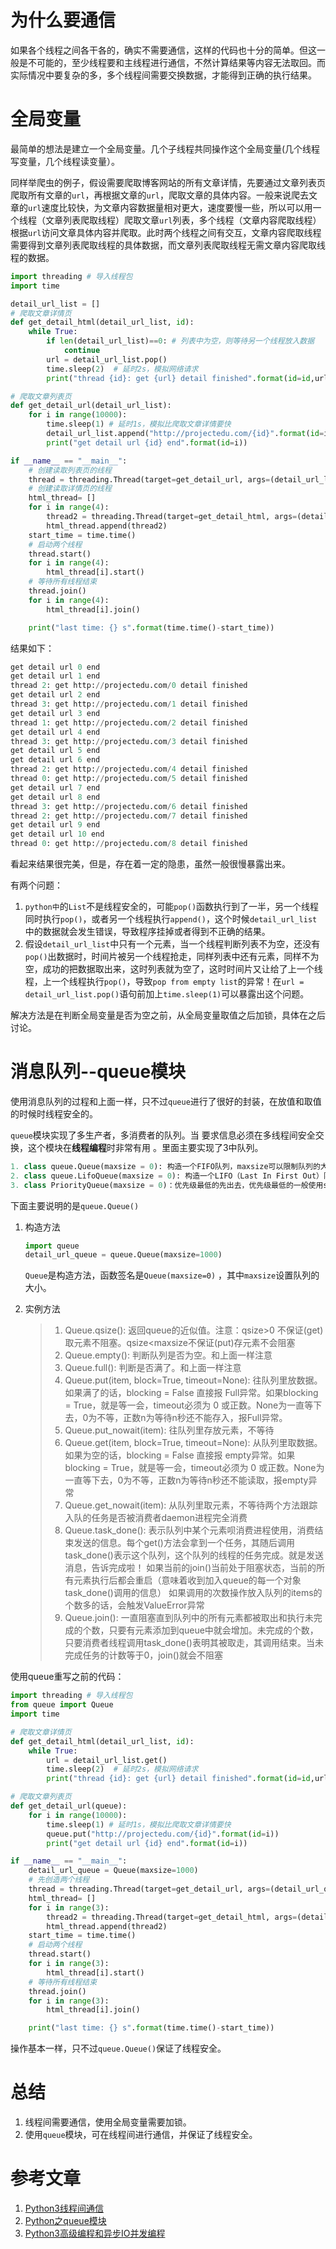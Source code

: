 # 为什么要通信

如果各个线程之间各干各的，确实不需要通信，这样的代码也十分的简单。但这一般是不可能的，至少线程要和主线程进行通信，不然计算结果等内容无法取回。而实际情况中要复杂的多，多个线程间需要交换数据，才能得到正确的执行结果。

# 全局变量

最简单的想法是建立一个全局变量。几个子线程共同操作这个全局变量(几个线程写变量，几个线程读变量）。

同样举爬虫的例子，假设需要爬取博客网站的所有文章详情，先要通过文章列表页爬取所有文章的`url`，再根据文章的`url`，爬取文章的具体内容。一般来说爬去文章的`url`速度比较快，为文章内容数据量相对更大，速度要慢一些，所以可以用一个线程（文章列表爬取线程）爬取文章`url`列表，多个线程（文章内容爬取线程）根据`url`访问文章具体内容并爬取。此时两个线程之间有交互，文章内容爬取线程需要得到文章列表爬取线程的具体数据，而文章列表爬取线程无需文章内容爬取线程的数据。

```python
import threading # 导入线程包
import time

detail_url_list = []
# 爬取文章详情页
def get_detail_html(detail_url_list, id):
    while True:
        if len(detail_url_list)==0: # 列表中为空，则等待另一个线程放入数据
            continue
        url = detail_url_list.pop()
        time.sleep(2)  # 延时2s，模拟网络请求
        print("thread {id}: get {url} detail finished".format(id=id,url=url))

# 爬取文章列表页
def get_detail_url(detail_url_list):
    for i in range(10000):
        time.sleep(1) # 延时1s，模拟比爬取文章详情要快
        detail_url_list.append("http://projectedu.com/{id}".format(id=i))
        print("get detail url {id} end".format(id=i))

if __name__ == "__main__":
    # 创建读取列表页的线程
    thread = threading.Thread(target=get_detail_url, args=(detail_url_list,))
    # 创建读取详情页的线程
    html_thread= []
    for i in range(4):
        thread2 = threading.Thread(target=get_detail_html, args=(detail_url_list,i))
        html_thread.append(thread2)
    start_time = time.time()
    # 启动两个线程
    thread.start()
    for i in range(4):
        html_thread[i].start()
    # 等待所有线程结束
    thread.join()
    for i in range(4):
        html_thread[i].join()

    print("last time: {} s".format(time.time()-start_time))
```

结果如下：

```python
get detail url 0 end
get detail url 1 end
thread 2: get http://projectedu.com/0 detail finished
get detail url 2 end
thread 3: get http://projectedu.com/1 detail finished
get detail url 3 end
thread 1: get http://projectedu.com/2 detail finished
get detail url 4 end
thread 3: get http://projectedu.com/3 detail finished
get detail url 5 end
get detail url 6 end
thread 2: get http://projectedu.com/4 detail finished
thread 0: get http://projectedu.com/5 detail finished
get detail url 7 end
get detail url 8 end
thread 3: get http://projectedu.com/6 detail finished
thread 2: get http://projectedu.com/7 detail finished
get detail url 9 end
get detail url 10 end
thread 0: get http://projectedu.com/8 detail finished
```

看起来结果很完美，但是，存在着一定的隐患，虽然一般很慢暴露出来。

有两个问题：

1. `python中`的`List`不是线程安全的，可能`pop()`函数执行到了一半，另一个线程同时执行`pop()`，或者另一个线程执行`append()`，这个时候`detail_url_list`中的数据就会发生错误，导致程序挂掉或者得到不正确的结果。
2. 假设`detail_url_list`中只有一个元素，当一个线程判断列表不为空，还没有`pop()`出数据时，时间片被另一个线程抢走，同样列表中还有元素，同样不为空，成功的把数据取出来，这时列表就为空了，这时时间片又让给了上一个线程，上一个线程执行`pop()`，导致`pop from empty list`的异常！在`url = detail_url_list.pop()`语句前加上`time.sleep(1)`可以暴露出这个问题。

解决方法是在判断全局变量是否为空之前，从全局变量取值之后加锁，具体在之后讨论。

# 消息队列--queue模块

使用消息队列的过程和上面一样，只不过`queue`进行了很好的封装，在放值和取值的时候时线程安全的。

`queue`模块实现了多生产者，多消费者的队列。当 要求信息必须在多线程间安全交换，这个模块在**线程编程**时非常有用 。里面主要实现了3中队列。

```python
1. class queue.Queue(maxsize = 0): 构造一个FIFO队列，maxsize可以限制队列的大小。如果队列的大小达到了队列的上限，就会加锁，加入就会阻塞，直到队列的内容被消费掉。maxsize的值小于等于0，那么队列的尺寸就是无限制的
2. class queue.LifoQueue(maxsize = 0): 构造一个LIFO（Last In First Out）队列
3. class PriorityQueue(maxsize = 0)：优先级最低的先出去，优先级最低的一般使用sorted(list(entries))[0]。典型加入的元素是一个元祖(优先级, 数据) 
```

下面主要说明的是`queue.Queue()`

1. 构造方法

   ```python
   import queue
   detail_url_queue = queue.Queue(maxsize=1000)
   ```

   `Queue`是构造方法，函数签名是`Queue(maxsize=0)` ，其中`maxsize`设置队列的大小。

2. 实例方法

   > 1. Queue.qsize(): 返回queue的近似值。注意：qsize>0 不保证(get)取元素不阻塞。qsize<maxsize不保证(put)存元素不会阻塞
   > 2. Queue.empty(): 判断队列是否为空。和上面一样注意
   > 3. Queue.full(): 判断是否满了。和上面一样注意
   > 4. Queue.put(item, block=True, timeout=None): 往队列里放数据。如果满了的话，blocking = False 直接报 Full异常。如果blocking = True，就是等一会，timeout必须为 0 或正数。None为一直等下去，0为不等，正数n为等待n秒还不能存入，报Full异常。
   > 5. Queue.put_nowait(item): 往队列里存放元素，不等待
   > 6. Queue.get(item, block=True, timeout=None): 从队列里取数据。如果为空的话，blocking = False 直接报 empty异常。如果blocking = True，就是等一会，timeout必须为 0 或正数。None为一直等下去，0为不等，正数n为等待n秒还不能读取，报empty异常
   > 7. Queue.get_nowait(item): 从队列里取元素，不等待两个方法跟踪入队的任务是否被消费者daemon进程完全消费
   > 8. Queue.task_done(): 表示队列中某个元素呗消费进程使用，消费结束发送的信息。每个get()方法会拿到一个任务，其随后调用task_done()表示这个队列，这个队列的线程的任务完成。就是发送消息，告诉完成啦！
   >        如果当前的join()当前处于阻塞状态，当前的所有元素执行后都会重启（意味着收到加入queue的每一个对象task_done()调用的信息）
   >        如果调用的次数操作放入队列的items的个数多的话，会触发ValueError异常
   > 9. Queue.join(): 一直阻塞直到队列中的所有元素都被取出和执行未完成的个数，只要有元素添加到queue中就会增加。未完成的个数，只要消费者线程调用task_done()表明其被取走，其调用结束。当未完成任务的计数等于0，join()就会不阻塞

使用queue重写之前的代码：

```python
import threading # 导入线程包
from queue import Queue
import time

# 爬取文章详情页
def get_detail_html(detail_url_list, id):
    while True:
        url = detail_url_list.get()
        time.sleep(2)  # 延时2s，模拟网络请求
        print("thread {id}: get {url} detail finished".format(id=id,url=url))

# 爬取文章列表页
def get_detail_url(queue):
    for i in range(10000):
        time.sleep(1) # 延时1s，模拟比爬取文章详情要快
        queue.put("http://projectedu.com/{id}".format(id=i))
        print("get detail url {id} end".format(id=i))

if __name__ == "__main__":
    detail_url_queue = Queue(maxsize=1000)
    # 先创造两个线程
    thread = threading.Thread(target=get_detail_url, args=(detail_url_queue,))
    html_thread= []
    for i in range(3):
        thread2 = threading.Thread(target=get_detail_html, args=(detail_url_queue,i))
        html_thread.append(thread2)
    start_time = time.time()
    # 启动两个线程
    thread.start()
    for i in range(3):
        html_thread[i].start()
    # 等待所有线程结束
    thread.join()
    for i in range(3):
        html_thread[i].join()

    print("last time: {} s".format(time.time()-start_time))
```

操作基本一样，只不过`queue.Queue()`保证了线程安全。

# 总结

1. 线程间需要通信，使用全局变量需要加锁。
2. 使用`queue`模块，可在线程间进行通信，并保证了线程安全。

# 参考文章

1. [Python3线程间通信](https://blog.csdn.net/weixin_38125866/article/details/76796655)
2. [Python之queue模块](https://www.cnblogs.com/skiler/p/6977727.html)
3. [Python3高级编程和异步IO并发编程](https://coding.imooc.com/class/200.html )



